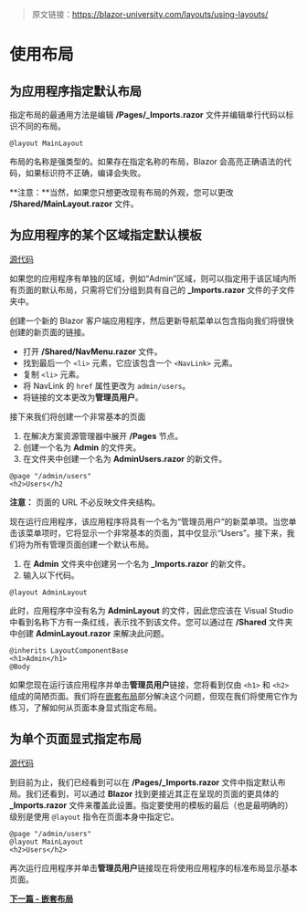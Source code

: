 > 原文链接：https://blazor-university.com/layouts/using-layouts/

# 使用布局
## 为应用程序指定默认布局
指定布局的最通用方法是编辑 **/Pages/_Imports.razor** 文件并编辑单行代码以标识不同的布局。

```
@layout MainLayout
```

布局的名称是强类型的。如果存在指定名称的布局，Blazor 会高亮正确语法的代码，如果标识符不正确，编译会失败。

**注意：**当然，如果您只想更改现有布局的外观，您可以更改 **/Shared/MainLayout.razor** 文件。

## 为应用程序的某个区域指定默认模板
[源代码](https://github.com/mrpmorris/blazor-university/tree/master/src/Layouts/UsingALayout)

如果您的应用程序有单独的区域，例如“Admin”区域，则可以指定用于该区域内所有页面的默认布局，只需将它们分组到具有自己的 **_Imports.razor** 文件的子文件夹中。

创建一个新的 Blazor 客户端应用程序，然后更新导航菜单以包含指向我们将很快创建的新页面的链接。

- 打开 **/Shared/NavMenu.razor** 文件。
- 找到最后一个 `<li>` 元素，它应该包含一个 `<NavLink>` 元素。
- 复制 `<li>` 元素。
- 将 NavLink 的 `href` 属性更改为 `admin/users`。
- 将链接的文本更改为**管理员用户**。

接下来我们将创建一个非常基本的页面

1. 在解决方案资源管理器中展开 **/Pages** 节点。
2. 创建一个名为 **Admin** 的文件夹。
3. 在文件夹中创建一个名为 **AdminUsers.razor** 的新文件。

```
@page "/admin/users"
<h2>Users</h2
```

**注意：** 页面的 URL 不必反映文件夹结构。

现在运行应用程序，该应用程序将具有一个名为“管理员用户”的新菜单项。当您单击该菜单项时，它将显示一个非常基本的页面，其中仅显示“Users”。接下来，我们将为所有管理页面创建一个默认布局。

1. 在 **Admin** 文件夹中创建另一个名为 **_Imports.razor** 的新文件。
2. 输入以下代码。

```
@layout AdminLayout
```

此时，应用程序中没有名为 **AdminLayout** 的文件，因此您应该在 Visual Studio 中看到名称下方有一条红线，表示找不到该文件。您可以通过在 **/Shared** 文件夹中创建 **AdminLayout.razor** 来解决此问题。

```
@inherits LayoutComponentBase
<h1>Admin</h1>
@Body
```

如果您现在运行该应用程序并单击**管理员用户**链接，您将看到仅由 `<h1>` 和 `<h2>` 组成的简陋页面。我们将在[嵌套布局](https://feiyun0112.github.io/blazor-university.zh-cn/layouts/nested-layouts/)部分解决这个问题，但现在我们将使用它作为练习，了解如何从页面本身显式指定布局。

## 为单个页面显式指定布局
[源代码](https://github.com/mrpmorris/blazor-university/tree/master/src/Layouts/SpecifyingALayoutExplicitly)

到目前为止，我们已经看到可以在 **/Pages/_Imports.razor** 文件中指定默认布局。我们还看到，可以通过 **Blazor** 找到更接近其正在呈现的页面的更具体的 **_Imports.razor** 文件来覆盖此设置。指定要使用的模板的最后（也是最明确的）级别是使用 `@layout` 指令在页面本身中指定它。

```
@page "/admin/users"
@layout MainLayout
<h2>Users</h2>
```
再次运行应用程序并单击**管理员用户**链接现在将使用应用程序的标准布局显示基本页面。

**[下一篇 - 嵌套布局](https://feiyun0112.github.io/blazor-university.zh-cn/layouts/nested-layouts)**

 